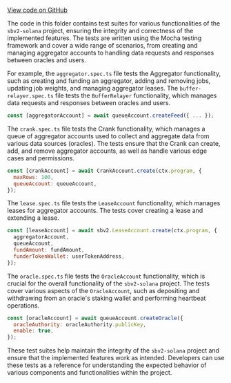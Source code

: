 [View code on GitHub](https://github.com/switchboard-xyz/sbv2-solana/tree/master/.autodoc/docs/json/javascript/solana.js/test)

The code in this folder contains test suites for various functionalities of the `sbv2-solana` project, ensuring the integrity and correctness of the implemented features. The tests are written using the Mocha testing framework and cover a wide range of scenarios, from creating and managing aggregator accounts to handling data requests and responses between oracles and users.

For example, the `aggregator.spec.ts` file tests the Aggregator functionality, such as creating and funding an aggregator, adding and removing jobs, updating job weights, and managing aggregator leases. The `buffer-relayer.spec.ts` file tests the `BufferRelayer` functionality, which manages data requests and responses between oracles and users.

```javascript
const [aggregatorAccount] = await queueAccount.createFeed({ ... });
```

The `crank.spec.ts` file tests the Crank functionality, which manages a queue of aggregator accounts used to collect and aggregate data from various data sources (oracles). The tests ensure that the Crank can create, add, and remove aggregator accounts, as well as handle various edge cases and permissions.

```javascript
const [crankAccount] = await CrankAccount.create(ctx.program, {
  maxRows: 100,
  queueAccount: queueAccount,
});
```

The `lease.spec.ts` file tests the `LeaseAccount` functionality, which manages leases for aggregator accounts. The tests cover creating a lease and extending a lease.

```javascript
const [leaseAccount] = await sbv2.LeaseAccount.create(ctx.program, {
  aggregatorAccount,
  queueAccount,
  fundAmount: fundAmount,
  funderTokenWallet: userTokenAddress,
});
```

The `oracle.spec.ts` file tests the `OracleAccount` functionality, which is crucial for the overall functionality of the `sbv2-solana` project. The tests cover various aspects of the `OracleAccount`, such as depositing and withdrawing from an oracle's staking wallet and performing heartbeat operations.

```javascript
const [oracleAccount] = await queueAccount.createOracle({
  oracleAuthority: oracleAuthority.publicKey,
  enable: true,
});
```

These test suites help maintain the integrity of the `sbv2-solana` project and ensure that the implemented features work as intended. Developers can use these tests as a reference for understanding the expected behavior of various components and functionalities within the project.
